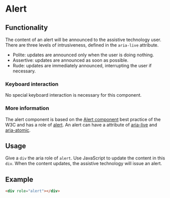 # Alert

## Functionality

The content of an alert will be announced to the assistive technology user. There are three levels of intrusiveness, defined in the `aria-live` attribute.

- Polite: updates are announced only when the user is doing nothing.
- Assertive: updates are announced as soon as possible.
- Rude: updates are immediately announced, interrupting the user if necessary.

### Keyboard interaction

No special keyboard interaction is necessary for this component.

### More information

The alert component is based on the [Alert component](https://www.w3.org/TR/wai-aria-practices/#alert) best practice of the W3C and has a role of [alert](https://www.w3.org/TR/wai-aria-1.1/#alert). An alert can have a attribute of [aria-live](https://www.w3.org/TR/wai-aria-1.1/#aria-live) and [aria-atomic](https://www.w3.org/TR/wai-aria-1.1/#aria-atomic).

## Usage

Give a `div` the aria role of `alert`. Use JavaScript to update the content in this `div`. When the content updates, the assistive technology will issue an alert.

## Example

```html
<div role="alert"></div>
```
